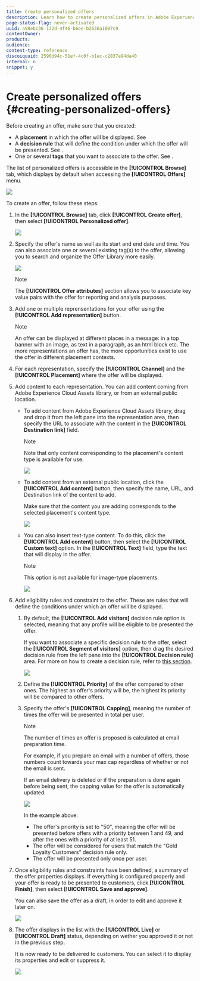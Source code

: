 ```yaml
---
title: Create personalized offers
description: Learn how to create personalized offers in Adobe Experience Platform.
page-status-flag: never-activated
uuid: a98ebc36-172d-4f46-b6ee-b2636a1007c9
contentOwner:
products:
audience:
content-type: reference
discoiquuid: 2590d94c-51ef-4c0f-b1ec-c2837e94da40
internal: n
snippet: y
---
```


# Create personalized offers {#creating-personalized-offers}

Before creating an offer, make sure that you created:

* A **placement** in which the offer will be displayed. See [](../../offer-library/using/creating-placements.md)
* A **decision rule** that will define the condition under which the offer will be presented. See [](../../offer-library/using/creating-decision-rules.md).
* One or several **tags** that you want to associate to the offer. See [](../../offer-library/using/creating-tags.md).

The list of personalized offers is accessible in the **[!UICONTROL Browse]** tab, which displays by default when accessing the **[!UICONTROL Offers]** menu.

![](assets/offers_list.png)

To create an offer, follow these steps:

1. In the **[!UICONTROL Browse]** tab, click **[!UICONTROL Create offer]**, then select **[!UICONTROL Personalized offer]**.

    ![](assets/create_offer.png)

1. Specify the offer's name as well as its start and end date and time. You can also associate one or several existing tag(s) to the offer, allowing you to search and organize the Offer Library more easily.

    ![](assets/offer_details.png)

    >[!NOTE]
    >
    >The **[!UICONTROL Offer attributes]** section allows you to associate key value pairs with the offer for reporting and analysis purposes.
    
1. Add one or multiple reprensentations for your offer using the **[!UICONTROL Add representation]** button.

    >[!NOTE]
    >
    >An offer can be displayed at different places in a message: in a top banner with an image, as text in a paragraph, as an html block etc. The more representations an offer has, the more opportunities exist to use the offer in different placement contexts.

1. For each representation, specify the **[!UICONTROL Channel]** and the **[!UICONTROL Placement]** where the offer will be displayed.

1. Add content to each representation. You can add content coming from Adobe Experience Cloud Assets library, or from an external public location.

    * To add content from Adobe Experience Cloud Assets library, drag and drop it from the left pane into the representation area, then specify the URL to associate with the content in the **[!UICONTROL Destination link]** field.

        >[!NOTE]
        >
        >Note that only content corresponding to the placement's content type is available for use.

        ![](assets/offer_drag_content.png)

    * To add content from an external public location, click the **[!UICONTROL Add content]** button, then specify the name, URL, and Destination link of the content to add.

        Make sure that the content you are adding corresponds to the selected placement's content type.

        ![](assets/offer_add_content.png)

    * You can also insert text-type content. To do this, click the **[!UICONTROL Add content]** button, then select the **[!UICONTROL Custom text]** option. In the **[!UICONTROL Text]** field, type the text that will display in the offer.

        >[!NOTE]
        >
        >This option is not available for image-type placements.

        ![](assets/offer_text_content.png)

1. Add eligibility rules and constraint to the offer. These are rules that will define the conditions under which an offer will be displayed.

    1. By default, the **[!UICONTROL Add visitors]** decision rule option is selected, meaning that any profile will be eligible to be presented the offer.
    
        If you want to associate a specific decision rule to the offer, select the **[!UICONTROL Segment of visitors]** option, then drag the desired decision rule from the left pane into the **[!UICONTROL Decision rule]** area. For more on how to create a decision rule, refer to [this section](../../offer-library/using/creating-decision-rules.md).

        ![](assets/offer_rule.png)

    1. Define the **[!UICONTROL Priority]** of the offer compared to other ones. The highest an offer's priority will be, the highest its priority will be compared to other offers.

    1. Specify the offer's **[!UICONTROL Capping]**, meaning the number of times the offer will be presented in total per user.

        >[!NOTE]
        >
        >The number of times an offer is proposed is calculated at email preparation time.
        >
        >For example, if you prepare an email with a number of offers, those numbers count towards your max cap regardless of whether or not the email is sent.
        >
        >If an email delivery is deleted or if the preparation is done again before being sent, the capping value for the offer is automatically updated.

        ![](assets/offer_capping.png)
        
        In the example above:

        * The offer's priority is set to "50", meaning the offer will be presented before offers with a priority between 1 and 49, and after the ones with a priority of at least 51.
        * The offer will be considered for users that match the "Gold Loyalty Customers" decision rule only.
        * The offer will be presented only once per user.

1. Once eligibility rules and constraints have been defined, a summary of the offer properties displays. If everything is configured properly and your offer is ready to be presented to customers, click **[!UICONTROL Finish]**, then select **[!UICONTROL Save and approve]**.

    You can also save the offer as a draft, in order to edit and approve it later on.

    ![](assets/offer_review.png)

1. The offer displays in the list with the **[!UICONTROL Live]** or **[!UICONTROL Draft]** status, depending on wether you approved it or not in the previous step.

    It is now ready to be delivered to customers. You can select it to display its properties and edit or suppress it.

    ![](assets/offer_created.png)
